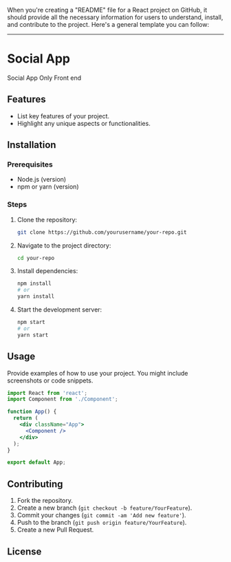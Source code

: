 When you're creating a "README" file for a React project on GitHub, it should provide all the necessary information for users to understand, install, and contribute to the project. Here's a general template you can follow:

---

# Social App

Social App Only Front end

## Features

- List key features of your project.
- Highlight any unique aspects or functionalities.

## Installation

### Prerequisites

- Node.js (version)
- npm or yarn (version)

### Steps

1. Clone the repository:

   ```bash
   git clone https://github.com/yourusername/your-repo.git
   ```

2. Navigate to the project directory:

   ```bash
   cd your-repo
   ```

3. Install dependencies:

   ```bash
   npm install
   # or
   yarn install
   ```

4. Start the development server:

   ```bash
   npm start
   # or
   yarn start
   ```

## Usage

Provide examples of how to use your project. You might include screenshots or code snippets. 

```jsx
import React from 'react';
import Component from './Component';

function App() {
  return (
    <div className="App">
      <Component />
    </div>
  );
}

export default App;
```

## Contributing

1. Fork the repository.
2. Create a new branch (`git checkout -b feature/YourFeature`).
3. Commit your changes (`git commit -am 'Add new feature'`).
4. Push to the branch (`git push origin feature/YourFeature`).
5. Create a new Pull Request.

## License

